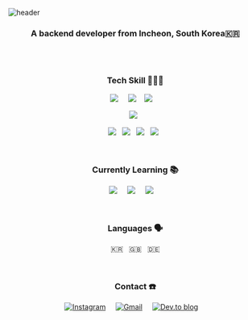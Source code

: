 ![header](https://capsule-render.vercel.app/api?type=waving&color=5A37A6&height=180&section=header&text=Nina&fontSize=60&animation=twinkling&fontColor=FFD500)

<h3 align="center">A backend developer from Incheon, South Korea🇰🇷</h3>
<br>
<br>

<h3 align="center">Tech Skill 👩🏻‍💻</h3>

<p align="center">
  <img src="https://img.shields.io/badge/python-3670A0?style=for-the-badge&logo=python&logoColor=ffdd54"/>&nbsp;&nbsp;&nbsp;&nbsp;
  <img src="https://img.shields.io/badge/FastAPI-005571?style=for-the-badge&logo=fastapi"/>&nbsp;&nbsp;&nbsp;
  <img src="https://img.shields.io/badge/django-%23092E20.svg?style=for-the-badge&logo=django&logoColor=white"/>&nbsp;&nbsp;&nbsp;&nbsp;
</p>
<p align="center">
  <img src="https://img.shields.io/badge/mysql-%2300f.svg?style=for-the-badge&logo=mysql&logoColor=white"/>&nbsp;&nbsp;
</p>
<p align="center">
  <img src="https://img.shields.io/badge/AWS-%23FF9900.svg?style=for-the-badge&logo=amazon-aws&logoColor=white"/>&nbsp;&nbsp;
  <img src="https://img.shields.io/badge/Docker-2CA5E0?style=for-the-badge&logo=docker&logoColor=white">&nbsp;&nbsp;
  <img src="https://img.shields.io/badge/Ubuntu-E95420?style=for-the-badge&logo=ubuntu&logoColor=white"/>&nbsp;&nbsp;
  <img src="https://img.shields.io/badge/nginx-%23009639.svg?style=for-the-badge&logo=nginx&logoColor=white"/>&nbsp;&nbsp;
</p>
<br>
	
<h3 align="center">Currently Learning 📚</h3>
<p align="center">
  <img src="https://img.shields.io/badge/javascript-%23323330.svg?style=flat-square&logo=javascript&logoColor=%23F7DF1E"/>&nbsp;&nbsp;&nbsp;&nbsp;
  <img src="https://img.shields.io/badge/react-%2320232a.svg?style=flat-square&logo=react&logoColor=%2361DAFB"/>&nbsp;&nbsp;&nbsp;&nbsp;
  <img src="https://img.shields.io/badge/redis-%23DD0031.svg?&style=flat-square&logo=redis&logoColor=white"/>&nbsp;&nbsp;&nbsp;&nbsp;
</p>
<br>

<h3 align="center">Languages 🗣</h3>
<p align="center">
  🇰🇷&nbsp;&nbsp;&nbsp;🇬🇧&nbsp;&nbsp;&nbsp;🇩🇪
</p>
<br>

<h3 align="center">Contact ☎️</h3>
<p align="center">
  <a href="https://www.instagram.com/hwang_ninaa/"><img alt="Instagram" src="https://img.shields.io/badge/@hwang_ninaa%20-%23E4405F.svg?&style=for-the-badge&logo=Instagram&logoColor=white"/></a>&nbsp;&nbsp;&nbsp;&nbsp;
  <a href="https://mail.google.com/mail/?view=cm&fs=1&to=hwangninaa@gmail.com&su=SUBJECT&body=BODY&bcc=hwangninaa@gmail.com"><img alt="Gmail" src="https://img.shields.io/badge/Gmail-D14836?style=for-the-badge&logo=gmail&logoColor=white" /></a>&nbsp;&nbsp;&nbsp;&nbsp;
  <a href="https://dev.to/ninahwang"><img alt="Dev.to blog" src="https://img.shields.io/badge/dev.to-0A0A0A?style=for-the-badge&logo=dev.to&logoColor=white"></a>&nbsp;&nbsp;&nbsp;&nbsp;
<br>
<br>
<br>
